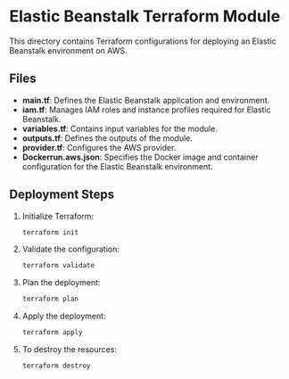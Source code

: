 # Elastic Beanstalk Terraform Module

This directory contains Terraform configurations for deploying an Elastic Beanstalk environment on AWS.

## Files

- **main.tf**: Defines the Elastic Beanstalk application and environment.
- **iam.tf**: Manages IAM roles and instance profiles required for Elastic Beanstalk.
- **variables.tf**: Contains input variables for the module.
- **outputs.tf**: Defines the outputs of the module.
- **provider.tf**: Configures the AWS provider.
- **Dockerrun.aws.json**: Specifies the Docker image and container configuration for the Elastic Beanstalk environment.

## Deployment Steps

1. Initialize Terraform:
   ```bash
   terraform init
   ```
2. Validate the configuration:
   ```bash
   terraform validate
   ```
3. Plan the deployment:
   ```bash
   terraform plan
   ```
4. Apply the deployment:
   ```bash
   terraform apply
   ```
5. To destroy the resources:
   ```bash
   terraform destroy
   ```
